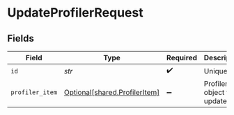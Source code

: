 # UpdateProfilerRequest


## Fields

| Field                                                                | Type                                                                 | Required                                                             | Description                                                          |
| -------------------------------------------------------------------- | -------------------------------------------------------------------- | -------------------------------------------------------------------- | -------------------------------------------------------------------- |
| `id`                                                                 | *str*                                                                | :heavy_check_mark:                                                   | Unique ID                                                            |
| `profiler_item`                                                      | [Optional[shared.ProfilerItem]](../../models/shared/profileritem.md) | :heavy_minus_sign:                                                   | ProfilerItem object to be updated                                    |